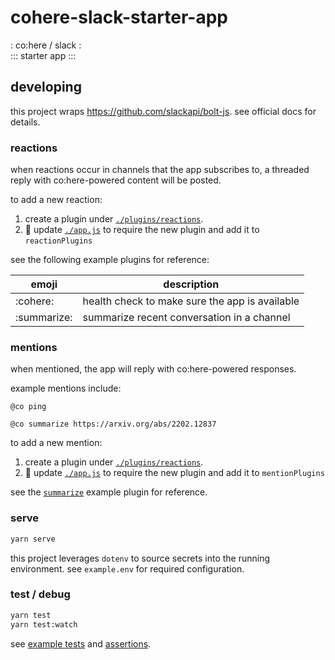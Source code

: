 # cohere-slack-starter-app

: co:here / slack :<br/>
::: starter app :::

## developing

this project wraps https://github.com/slackapi/bolt-js. see official docs for details.

### reactions

when reactions occur in channels that the app subscribes to, a threaded reply with co:here-powered content will be posted.

to add a new reaction:

1. create a plugin under [`./plugins/reactions`](./plugins/reactions/).
1. 🔧 update [`./app.js`](./app.js) to require the new plugin and add it to `reactionPlugins`

see the following example plugins for reference:

| emoji       | description                                    |
| ----------- | ---------------------------------------------- |
| :cohere:    | health check to make sure the app is available |
| :summarize: | summarize recent conversation in a channel     |

### mentions

when mentioned, the app will reply with co:here-powered responses.

example mentions include:

```slack
@co ping
```

```slack
@co summarize https://arxiv.org/abs/2202.12837
```

to add a new mention:

1. create a plugin under [`./plugins/reactions`](./plugins/mentions/).
1. 🔧 update [`./app.js`](./app.js) to require the new plugin and add it to `mentionPlugins`

see the [`summarize`](./plugins/mentions/summarize.js) example plugin for reference.

### serve

```sh
yarn serve
```

this project leverages `dotenv` to source secrets into the running environment. see `example.env` for required configuration.

### test / debug

```sh
yarn test
yarn test:watch
```

see [example tests](https://github.com/avajs/ava/blob/main/docs/01-writing-tests.md) and [assertions](https://github.com/avajs/ava/blob/main/docs/03-assertions.md).
